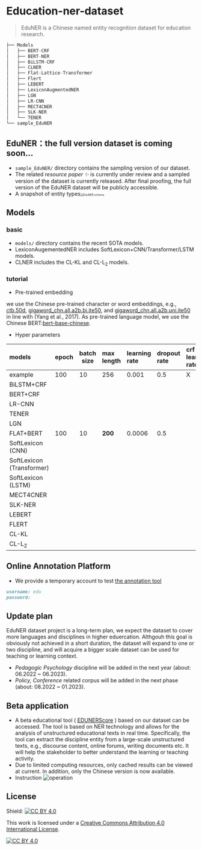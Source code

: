 # Education-ner-dataset

> EduNER is a Chinese named entity recognition dataset for education research.

```python
├── Models
│   ├── BERT-CRF
│   ├── BERT-NER
│   ├── BiLSTM-CRF
│   ├── CLNER
│   ├── Flat-Lattice-Transformer
│   ├── Flert
│   ├── LEBERT
│   ├── LexiconAugmentedNER
│   ├── LGN
│   ├── LR-CNN
│   ├── MECT4CNER
│   ├── SLK-NER
│   └── TENER
└── sample_EduNER
```

## EduNER：the full version dataset is coming soon...

- `sample_EduNER/` directory contains the sampling version of our dataset.
- The related <em>resource paper ✨</em> is currently under review and a sampled version of the dataset is currently released. After final proofing, the full version of the EduNER dataset will be publicly accessible.
- A snapshot of entity types<img src="https://github.com/xuli19/EduNER/blob/main/img/EDUNER_schema.png" alt="EduNER schema" style="zoom:50%;" />


## Models
### basic
- `models/` directory contains the recent SOTA models.
- LexiconAugementedNER includes SoftLexicon+CNN/Transformer/LSTM models.
- CLNER includes the CL-KL and CL-L<sub>2</sub> models.

### tutorial

- Pre-trained embedding

 we use the Chinese pre-trained character or word embeddings, e.g., [ctb.50d](), [gigaword\_chn.all.a2b.bi.ite50](), and [gigaword\_chn.all.a2b.uni.ite50]() in line with (Yang et al., 2017). As pre-trained language model, we use the Chinese BERT:[bert-base-chinese](https://huggingface.co/bert-base-chinese).

- Hyper parameters

| models                    | epoch | batch size | max length | learning rate | dropout rate | crf learning rate | embeddings |
| :------------------------ | :---- | ---------- | :--------- | :------------ | :----------- | :---------------- | :--------- |
| example                   | 100   | 10         | 256        | 0.001         | 0.5          | X                 |            |
| BiLSTM+CRF                |       |            |            |               |              |                   |            |
| BERT+CRF                  |       |            |            |               |              |                   |            |
| LR-CNN                    |       |            |            |               |              |                   |            |
| TENER                     |       |            |            |               |              |                   |            |
| LGN                       |       |            |            |               |              |                   |            |
| FLAT+BERT                 | 100   | 10         | **200**    | 0.0006        | 0.5          |                   |            |
| SoftLexicon (CNN)         |       |            |            |               |              |                   |            |
| SoftLexicon (Transformer) |       |            |            |               |              |                   |            |
| SoftLexicon (LSTM)        |       |            |            |               |              |                   |            |
| MECT4CNER                 |       |            |            |               |              |                   |            |
| SLK-NER                   |       |            |            |               |              |                   |            |
| LEBERT                    |       |            |            |               |              |                   |            |
| FLERT                     |       |            |            |               |              |                   |            |
| CL-KL                     |       |            |            |               |              |                   |            |
| CL-L<sub>2</sub>          |       |            |            |               |              |                   |            |

## Online Annotation Platform

- We provide a temporary account to test [the annotation tool](http://openaied.cn/)

```markdown
username: edu
password: 
```

## Update plan

EduNER dataset project is a long-term plan, we expect the dataset to cover more languages and disciplines in higher eduercation. Althgouh this goal is obviously not achieved in a short duration, the dataset will expand to one or two discipline, and will acquire a bigger scale dataset can be used for teaching or learning context. 

- *Pedagogic Psychology* discipline will be added in the next year (about: 06.2022 ~ 06.2023).
- *Policy, Conference* related corpus will be added in the next phase (about: 08.2022 ~ 01.2023).

## Beta application 

- A beta educational tool ( [EDUNERScore](http://openaied.cn/ents) ) based on our dataset can be accessed. The tool is based on NER technology and allows for the analysis of unstructured educational texts in real time. Specifically, the tool can extract the discipline entity from a large-scale unstructured texts, e.g., discourse content, online forums, writing documents etc. It will help the stakeholder to better understand the learning or teaching activity. 
- Due to limited computing resources, only cached results can be viewed at current. In addition, only the Chinese version is now available.
- Instruction ![operation](https://github.com/xuli19/EduNER/blob/main/img/sample.gif)

## License

Shield: [![CC BY 4.0][cc-by-shield]][cc-by]

This work is licensed under a
[Creative Commons Attribution 4.0 International License][cc-by].

[![CC BY 4.0][cc-by-image]][cc-by]

[cc-by]: http://creativecommons.org/licenses/by/4.0/
[cc-by-image]: https://i.creativecommons.org/l/by/4.0/88x31.png
[cc-by-shield]: https://img.shields.io/badge/License-CC%20BY%204.0-lightgrey.svg
